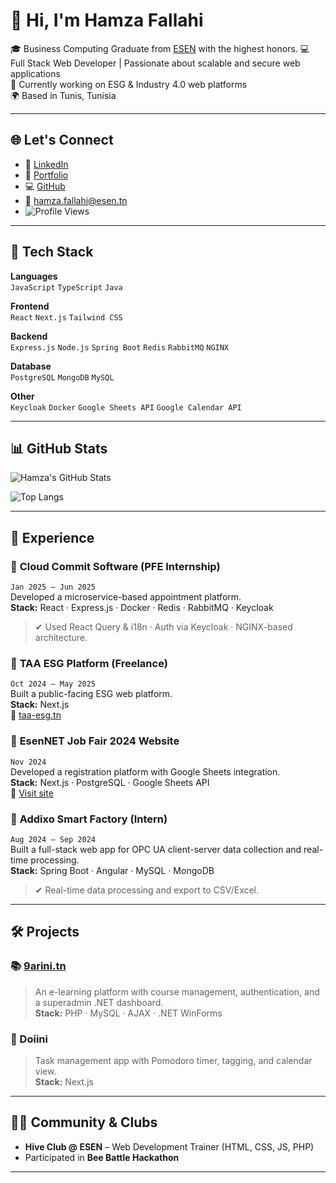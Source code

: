 # 👋 Hi, I'm Hamza Fallahi

🎓 Business Computing Graduate from [ESEN](https://esen.rnu.tn/) with the highest honors.
💻 Full Stack Web Developer | Passionate about scalable and secure web applications  
🚀 Currently working on ESG & Industry 4.0 web platforms  
🌍 Based in Tunis, Tunisia

---

## 🌐 Let's Connect

- 🔗 [LinkedIn](https://www.linkedin.com/in/hamza-fallahi-b3b5b0246/)
- 💼 [Portfolio](https://hamzafallahi.vercel.app/)
- 💻 [GitHub](https://github.com/hamzafallahi)
- 📧 hamza.fallahi@esen.tn
- ![Profile Views](https://komarev.com/ghpvc/?username=hamzafallahi&label=Profile%20views&color=ff69b4&style=flat)


---

## 🔧 Tech Stack

**Languages**  
`JavaScript` `TypeScript` `Java` 

**Frontend**  
`React` `Next.js` `Tailwind CSS`

**Backend**  
 `Express.js` `Node.js` `Spring Boot` `Redis` `RabbitMQ` `NGINX`  

**Database**  
`PostgreSQL` `MongoDB` `MySQL` 

**Other**  
`Keycloak` `Docker` `Google Sheets API` `Google Calendar API`

---

## 📊 GitHub Stats
![Hamza's GitHub Stats](https://github-readme-stats.vercel.app/api?username=hamzafallahi&show_icons=true&count_private=true&hide_rank=false&theme=radical)

![Top Langs](https://github-readme-stats.vercel.app/api/top-langs/?username=hamzafallahi&layout=compact&theme=radical)

---

## 💼 Experience

### 🔹 **Cloud Commit Software** (PFE Internship)
`Jan 2025 – Jun 2025`  
Developed a microservice-based appointment platform.  
**Stack:** React · Express.js · Docker · Redis · RabbitMQ · Keycloak  
> ✔ Used React Query & i18n · Auth via Keycloak · NGINX-based architecture.

### 🔹 **TAA ESG Platform** (Freelance)
`Oct 2024 – May 2025`  
Built a public-facing ESG web platform.  
**Stack:** Next.js  
🔗 [taa-esg.tn](https://www.taa-esg.tn)

### 🔹 **EsenNET Job Fair 2024 Website**
`Nov 2024`  
Developed a registration platform with Google Sheets integration.  
**Stack:** Next.js · PostgreSQL · Google Sheets API  
🔗 [Visit site](https://esenet-jobfair2024.vercel.app)

### 🔹 **Addixo Smart Factory** (Intern)
`Aug 2024 – Sep 2024`  
Built a full-stack web app for OPC UA client-server data collection and real-time processing.  
**Stack:** Spring Boot · Angular · MySQL · MongoDB  
> ✔ Real-time data processing and export to CSV/Excel.

---

## 🛠 Projects

### 📚 [9arini.tn](https://9arini.tn)
> An e-learning platform with course management, authentication, and a superadmin .NET dashboard.  
**Stack:** PHP · MySQL · AJAX · .NET WinForms

### 🧠 Doiini
> Task management app with Pomodoro timer, tagging, and calendar view.  
**Stack:** Next.js

---

## 👨‍🏫 Community & Clubs

- **Hive Club @ ESEN** – Web Development Trainer (HTML, CSS, JS, PHP)  
- Participated in **Bee Battle Hackathon**

---






